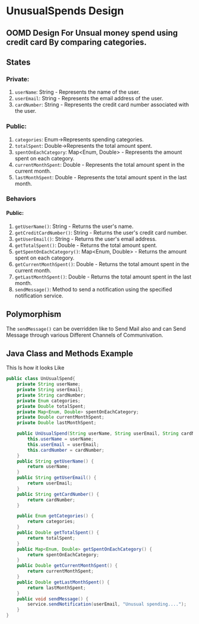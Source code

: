 # UnusualSpends Design

## OOMD Design For Unsual money spend using credit card By comparing categories.

## States

### Private:
1. `userName`: String - Represents the name of the user.
2. `userEmail`: String - Represents the email address of the user.
3. `cardNumber`: String - Represents the credit card number associated with the user.

### Public:
1. `categories`: Enum->Represents spending categories.
2. `totalSpent`: Double->Represents the total amount spent.
3. `spentOnEachCategory`: Map<Enum, Double> - Represents the amount spent on each category.
4. `currentMonthSpent`: Double - Represents the total amount spent in the current month.
5. `lastMonthSpent`: Double - Represents the total amount spent in the last month.

### Behaviors

#### Public:
1. `getUserName()`: String - Returns the user's name.
2. `getCreditCardNumber()`: String - Returns the user's credit card number.
3. `getUserEmail()`: String - Returns the user's email address.
4. `getTotalSpent()`: Double - Returns the total amount spent.
5. `getSpentOnEachCategory()`: Map<Enum, Double> - Returns the amount spent on each category.
6. `getCurrentMonthSpent()`: Double - Returns the total amount spent in the current month.
7. `getLastMonthSpent()`: Double - Returns the total amount spent in the last month.
8. `sendMessage()`: Method to send a notification using the specified notification service.

## Polymorphism
The `sendMessage()` can be overridden like to Send Mail also and can Send Message through various Different Channels of Communivation.


## Java Class and Methods Example

This Is how it looks Like

```java
public class UnUsualSpend{
    private String userName;
    private String userEmail;
    private String cardNumber;
    private Enum categories;
    private Double totalSpent;
    private Map<Enum, Double> spentOnEachCategory;
    private Double currentMonthSpent;
    private Double lastMonthSpent;

    public UnUsualSpend(String userName, String userEmail, String cardNumber){
        this.userName = userName;
        this.userEmail = userEmail;
        this.cardNumber = cardNumber;
    }
    public String getUserName() {
        return userName;
    }
    public String getUserEmail() {
        return userEmail;
    }
    public String getCardNumber() {
        return cardNumber;
    }

    public Enum getCategories() {
        return categories;
    }
    public Double getTotalSpent() {
        return totalSpent;
    }
    public Map<Enum, Double> getSpentOnEachCategory() {
        return spentOnEachCategory;
    }
    public Double getCurrentMonthSpent() {
        return currentMonthSpent;
    }
    public Double getLastMonthSpent() {
        return lastMonthSpent;
    }
    public void sendMessage() {
        service.sendNotification(userEmail, "Unusual spending....");
    }
}







